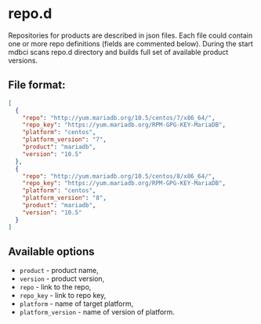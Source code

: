 # repo.d

Repositories for products are described in json files.
Each file could contain one or more repo definitions (fields are commented below).
During the start mdbci scans repo.d directory and builds full set of available product versions.

## File format:

```json
[
  {
    "repo": "http://yum.mariadb.org/10.5/centos/7/x86_64/",
    "repo_key": "https://yum.mariadb.org/RPM-GPG-KEY-MariaDB",
    "platform": "centos",
    "platform_version": "7",
    "product": "mariadb",
    "version": "10.5"
  },
  {
    "repo": "http://yum.mariadb.org/10.5/centos/8/x86_64/",
    "repo_key": "https://yum.mariadb.org/RPM-GPG-KEY-MariaDB",
    "platform": "centos",
    "platform_version": "8",
    "product": "mariadb",
    "version": "10.5"
  }
]

```

## Available options

* `product` - product name,
* `version` - product version,
* `repo` - link to the repo,
* `repo_key` - link to repo key,
* `platform` - name of target platform,
* `platform_version` - name of version of platform.
